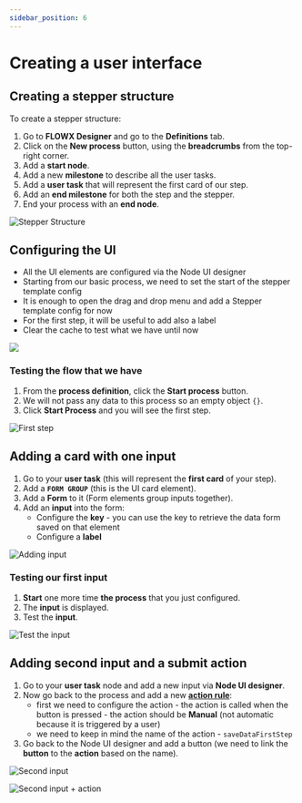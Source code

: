 ```yaml
---
sidebar_position: 6
---
```


# Creating a user interface

## Creating a stepper structure

To create a stepper structure:

1. Go to **FLOWX Designer** and go to the **Definitions** tab.
2. Click on the **New process** button, using the **breadcrumbs** from the top-right corner.
3. Add a **start node**.
4. Add a new **milestone** to describe all the user tasks.
5. Add a **user task** that will represent the first card of our step.
6. Add an **end milestone** for both the step and the stepper.
7. End your process with an **end node**.

![Stepper Structure](https://s3.eu-west-1.amazonaws.com/docx.flowx.ai/2.13/process_flowx_create_UI.gif)

## Configuring the UI

* All the UI elements are configured via the Node UI designer
* Starting from our basic process, we need to set the start of the stepper template config
* It is enough to open the drag and drop menu and add a Stepper template config for now
* For the first step, it will be useful to add also a label
* Clear the cache to test what we have until now

![](https://s3.eu-west-1.amazonaws.com/docx.flowx.ai/2.13/process_flowx_configuring_UI.gif)

### Testing the flow that we have

1. From the **process definition**, click the **Start process** button.
2. We will not pass any data to this process so an empty object `{}`.
3. Click **Start Process** and you will see the first step.

![First step](https://s3.eu-west-1.amazonaws.com/docx.flowx.ai/2.13/process_flow_first_step.gif)

## Adding a card with one input

1. Go to your **user task** (this will represent the **first card** of your step).
2. Add a **`FORM GROUP`** (this is the UI card element).
3. Add a **Form** to it (Form elements group inputs together).
4. Add an **input** into the form:
   * Configure the **key** - you can use the key to retrieve the data form saved on that element
   * Configure a **label**

![Adding input](https://s3.eu-west-1.amazonaws.com/docx.flowx.ai/2.13/pf_adding_input.gif)

### Testing our first input

1. **Start** one more time **the process** that you just configured.
2. The **input** is displayed.
3. Test the **input**.

![Test the input](https://s3.eu-west-1.amazonaws.com/docx.flowx.ai/2.13/pf_tresting_input.gif)

## Adding second input and a submit action

1. Go to your **user task** node and add a new input via **Node UI designer**.
2. Now go back to the process and add a new [**action rule**](../../building-blocks/actions.md):
   * first we need to configure the action - the action is called when the button is pressed - the action should be **Manual** (not automatic because it is triggered by a user)
   * we need to keep in mind the name of the action - `saveDataFirstStep`
3. Go back to the Node UI designer and add a button (we need to link the **button** to the **action** based on the name).

![Second input](https://s3.eu-west-1.amazonaws.com/docx.flowx.ai/2.13/pf_second_input.gif)

![Second input + action](https://s3.eu-west-1.amazonaws.com/docx.flowx.ai/2.13/pf_second_input_action.gif)